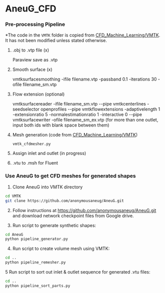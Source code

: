 # AneuG_CFD

### Pre-processing Pipeline
*The code in the ```VMTK``` folder is copied from [CFD_Machine_Learning/VMTK](https://github.com/EndritPJ/CFD_Machine_Learning/tree/main/VMTK). It has not been modified unless stated otherwise.

1. .obj to .vtp file (x)

   Paraview save as .vtp

2. Smooth surface (x)

   vmtksurfacesmoothing -ifile filename.vtp -passband 0.1 -iterations 30 -ofile filename_sm.vtp

3. Flow extension (optional)

   vmtksurfacereader -ifile filename_sm.vtp --pipe vmtkcenterlines -seedselector openprofiles --pipe vmtkflowextensions -adaptivelength 1 -extensionratio 5 -normalestimationratio 1 -interactive 0 --pipe vmtksurfacewriter -ofile filename_sm_ex.vtp
   (for more than one outlet, input both ids with blank space between them)

4. Mesh generation (code from [CFD_Machine_Learning/VMTK](https://github.com/EndritPJ/CFD_Machine_Learning/tree/main/VMTK))

   ```vmtk_cfdmesher.py```

5. Assign inlet and outlet (in progress)
6. .vtu to .msh for Fluent

### Use AneuG to get CFD meshes for generated shapes

1. Clone AneuG into VMTK directory

```bash
cd VMTK
git clone https://github.com/anonymousaneug/AneuG.git
```

2. Follow instructions at https://github.com/anonymousaneug/AneuG.git and download network checkpoint files from Google drive.

3. Run script to generate synthetic shapes:
```bash
cd AneuG
python pipeline_generator.py
```

4. Run script to create volume mesh using VMTK:
```bash
cd ..
python pipeline_remesher.py
```

5 Run script to sort out inlet & outlet sequence for generated .vtu files:
```bash
cd ..
python pipeline_sort_parts.py
```
